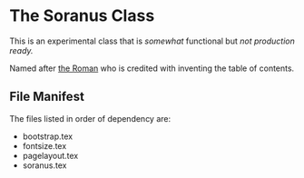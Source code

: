 # The Soranus Class

This is an experimental class that is _somewhat_ functional but _not production ready._

Named after [the Roman](https://en.wikipedia.org/wiki/Quintus_Valerius_Soranus "Quintus Valerius Soranus") who is credited with inventing the table of contents.


## File Manifest

The files listed in order of dependency are:

- bootstrap.tex
- fontsize.tex
- pagelayout.tex
- soranus.tex
